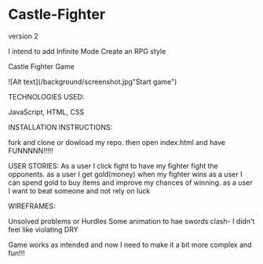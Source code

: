 # Castle-Fighter

version 2 

I intend to add Infinite Mode
Create an RPG style

Castle Fighter Game

![Alt text](/background/screenshot.jpg"Start game")

TECHNOLOGIES USED:

JavaScript, HTML, CSS

INSTALLATION INSTRUCTIONS:

fork and clone or dowload my repo. then open index.html and have FUNNNNN!!!!!

USER STORIES:
As a user I click fight to have my fighter fight the opponents.
as a user I get gold(money) when my fighter wins
as a user I can spend gold to buy items and improve my chances of winning.
as a user I want to beat someone and not rely on luck


WIREFRAMES:

Unsolved problems or Hurdles
Some animation to hae swords clash- I didn't feel like violating DRY

Game works as intended and now I need to make it a bit more complex and fun!!!
